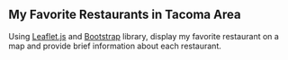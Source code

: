 ## My Favorite Restaurants in Tacoma Area
Using [Leaflet.js](https://leafletjs.com/) and [Bootstrap](https://getbootstrap.com/) library, display my favorite restaurant on a map and provide brief information about each restaurant.